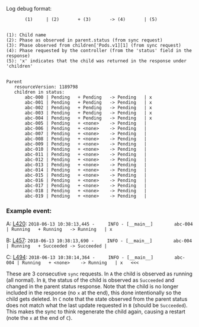Log debug format:

```
       (1)     | (2)       + (3)       -> (4)       | (5)


(1): Child name
(2): Phase as observed in parent.status (from sync request)
(3): Phase observed from children['Pods.v1][1] (from sync request)
(4): Phase requested by the controller (from the 'status' field in the response)
(5): 'x' indicates that the child was returned in the response under 'children'


Parent
   resourceVersion: 1189798
   children in status:
       abc-000 | Pending   + Pending   -> Pending   | x
       abc-001 | Pending   + Pending   -> Pending   | x
       abc-002 | Pending   + Pending   -> Pending   | x
       abc-003 | Pending   + Pending   -> Pending   | x
       abc-004 | Pending   + Pending   -> Pending   | x
       abc-005 | Pending   + <none>    -> Pending   |
       abc-006 | Pending   + <none>    -> Pending   |
       abc-007 | Pending   + <none>    -> Pending   |
       abc-008 | Pending   + <none>    -> Pending   |
       abc-009 | Pending   + <none>    -> Pending   |
       abc-010 | Pending   + <none>    -> Pending   |
       abc-011 | Pending   + <none>    -> Pending   |
       abc-012 | Pending   + <none>    -> Pending   |
       abc-013 | Pending   + <none>    -> Pending   |
       abc-014 | Pending   + <none>    -> Pending   |
       abc-015 | Pending   + <none>    -> Pending   |
       abc-016 | Pending   + <none>    -> Pending   |
       abc-017 | Pending   + <none>    -> Pending   |
       abc-018 | Pending   + <none>    -> Pending   |
       abc-019 | Pending   + <none>    -> Pending   |
```




### Example event:


A: [L420](https://github.com/xocoatzin/metacontroller-testing/blob/master/out.log#L420): 
`2018-06-13 10:38:13,445 -     INFO - [__main__]        abc-004 | Running   + Running   -> Running   | x`

B: [L457](https://github.com/xocoatzin/metacontroller-testing/blob/master/out.log#L457): 
`2018-06-13 10:38:13,690 -     INFO - [__main__]        abc-004 | Running   + Succeeded -> Succeeded |`

C: [L494](https://github.com/xocoatzin/metacontroller-testing/blob/master/out.log#L494): 
`2018-06-13 10:38:14,364 -     INFO - [__main__]        abc-004 | Running   + <none>    -> Running   | x   <<<`


These are 3 consecutive `sync` requests. In `A` the child is observed as running (all normal). In `B`, the status of the child is observed as `Succeeded` and changed in the parent status response. Note that the child is no longer included in the response (no `x` at the end), this done intentionally so the child gets deleted. In `C` note that the state observed from the parent status does not match what the last update requested in `B` (should be `Succeeded`). This makes the sync to think regenerate the child again, causing a restart (note the `x` at the end of `C`). 
